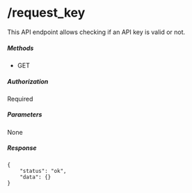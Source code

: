 # /request_key

This API endpoint allows checking if an API key is valid or not.

##### Methods

* GET

##### Authorization

Required

##### Parameters

None

##### Response

    {
        "status": "ok",
        "data": {}
    }
